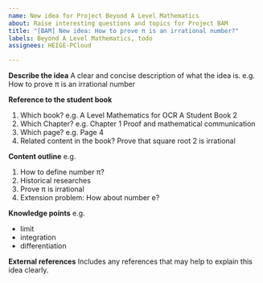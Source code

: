 ```yaml
---
name: New idea for Project Beyond A Level Mathematics
about: Raise interesting questions and topics for Project BAM
title: "[BAM] New idea: How to prove π is an irrational number?"
labels: Beyond A Level Mathematics, todo
assignees: HEIGE-PCloud

---
```


**Describe the idea**
A clear and concise description of what the idea is.
e.g. How to prove π is an irrational number

**Reference to the student book**
1. Which book?
e.g. A Level Mathematics for OCR A Student Book 2
3. Which Chapter?
e.g. Chapter 1 Proof and mathematical communication
5. Which page?
e.g. Page 4
7. Related content in the book?
Prove that square root 2 is irrational

**Content outline**
e.g.
1. How to define number π?
2. Historical researches
3. Prove π is irrational
4. Extension problem: How about number e?

**Knowledge points**
e.g.
- limit
- integration
- differentiation

**External references**
Includes any references that may help to explain this idea clearly.
